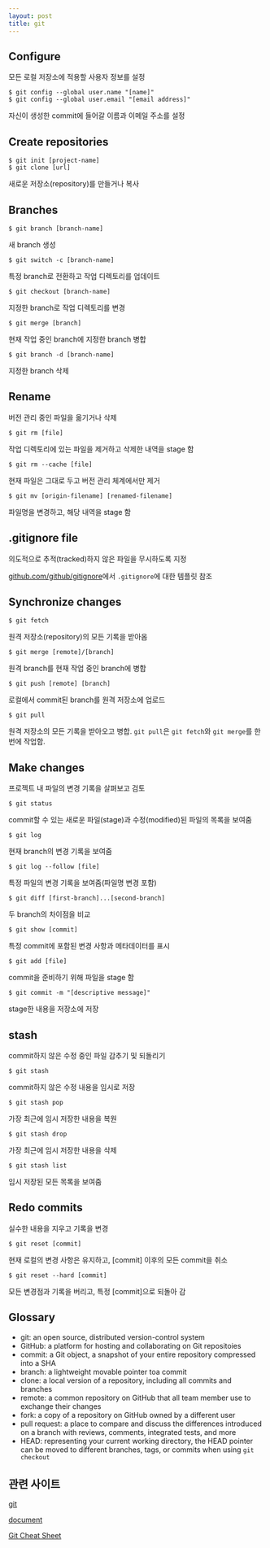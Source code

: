 ```yaml
---
layout: post
title: git
---
```


## Configure
모든 로컬 저장소에 적용할 사용자 정보를 설정
```
$ git config --global user.name "[name]"
$ git config --global user.email "[email address]"
```
자신이 생성한 commit에 들어갈 이름과 이메일 주소를 설정


## Create repositories
```
$ git init [project-name]
$ git clone [url]
```
새로운 저장소(repository)를 만들거나 복사


## Branches
`$ git branch [branch-name]`

새 branch 생성

`$ git switch -c [branch-name]`

특정 branch로 전환하고 작업 디렉토리를 업데이트

`$ git checkout [branch-name]`

지정한 branch로 작업 디렉토리를 변경

`$ git merge [branch]`

현재 작업 중인 branch에 지정한 branch 병합

`$ git branch -d [branch-name]`

지정한 branch 삭제


## Rename
버전 관리 중인 파일을 옮기거나 삭제

`$ git rm [file]`

작업 디렉토리에 있는 파일을 제거하고 삭제한 내역을 stage 함

`$ git rm --cache [file]`

현재 파일은 그대로 두고 버전 관리 체계에서만 제거

`$ git mv [origin-filename] [renamed-filename]`

파일명을 변경하고, 해당 내역을 stage 함


## .gitignore file
의도적으로 추적(tracked)하지 않은 파일을 무시하도록 지정

[github.com/github/gitignore](https://github.com/github/gitignore)에서 `.gitignore`에 대한 템플릿 참조


## Synchronize changes
`$ git fetch`

원격 저장소(repository)의 모든 기록을 받아옴

`$ git merge [remote]/[branch]`

원격 branch를 현재 작업 중인 branch에 병합

`$ git push [remote] [branch]`

로컬에서 commit된 branch를 원격 저장소에 업로드

`$ git pull`

원격 저장소의 모든 기록을 받아오고 병합. `git pull`은 `git fetch`와 `git merge`를 한 번에 작업함.


## Make changes
프로젝트 내 파일의 변경 기록을 살펴보고 검토

`$ git status`

commit할 수 있는 새로운 파일(stage)과 수정(modified)된 파일의 목록을 보여줌

`$ git log`

현재 branch의 변경 기록을 보여줌

`$ git log --follow [file]`

특정 파일의 변경 기록을 보여줌(파일명 변경 포함)

`$ git diff [first-branch]...[second-branch]`

두 branch의 차이점을 비교

`$ git show [commit]`

특정 commit에 포함된 변경 사항과 메타데이터를 표시

`$ git add [file]`

commit을 준비하기 위해 파일을 stage 함

`$ git commit -m "[descriptive message]"`

stage한 내용을 저장소에 저장


## stash
commit하지 않은 수정 중인 파일 감추기 및 되돌리기

`$ git stash`

commit하지 않은 수정 내용을 임시로 저장

`$ git stash pop`

가장 최근에 임시 저장한 내용을 복원

`$ git stash drop`

가장 최근에 임시 저장한 내용을 삭제

`$ git stash list`

임시 저장된 모든 목록을 보여줌


## Redo commits
실수한 내용을 지우고 기록을 변경

`$ git reset [commit]`

현재 로컬의 변경 사항은 유지하고, [commit] 이후의 모든 commit을 취소

`$ git reset --hard [commit]`

모든 변경점과 기록을 버리고, 특정 [commit]으로 되돌아 감


## Glossary
- git: an open source, distributed version-control system
- GitHub: a platform for hosting and collaborating on Git repositoies
- commit: a Git object, a snapshot of your entire repository compressed into a SHA
- branch: a lightweight movable pointer toa commit
- clone: a local version of a repository, including all commits and branches
- remote: a common repository on GitHub that all team member use to exchange their changes
- fork: a copy of a repository on GitHub owned by a different user
- pull request: a place to compare and discuss the differences introduced on a branch with reviews, comments, integrated tests, and more
- HEAD: representing your current working directory, the HEAD pointer can be moved to different branches, tags, or commits when using `git checkout`


## 관련 사이트
[git](https://www.git-scm.com/ "git homepage")

[document](https://www.git-scm.com/doc "git documentation")

[Git Cheat Sheet](https://training.github.com/downloads/ko/github-git-cheat-sheet/ "Git Cheat Sheet")
